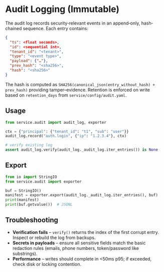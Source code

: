 # Audit Logging (Immutable)

The audit log records security‐relevant events in an append‐only, hash‐chained
sequence.  Each entry contains:

```json
{
  "ts": <float seconds>,
  "id": <sequential int>,
  "tenant_id": "<tenant>",
  "type": "<event type>",
  "payload": {"…"},
  "prev_hash": "<sha256>",
  "hash": "<sha256>"
}
```

The hash is computed as `SHA256(canonical_json(entry_without_hash) + prev_hash)`
providing tamper–evidence.  Retention is enforced on write based on
`retention_days` from `service/config/audit.yaml`.

## Usage

```python
from service.audit import audit_log, exporter

ctx = {"principal": {"tenant_id": "t1", "sub": "user"}}
audit_log.record("auth.login", {"ip": "1.2.3.4"}, ctx)

# verify existing log
assert audit_log.verify(audit_log._audit_log.iter_entries()) is None
```

## Export

```python
from io import StringIO
from service.audit import exporter

buf = StringIO()
manifest = exporter.export(audit_log._audit_log.iter_entries(), buf)
print(manifest)
print(buf.getvalue())  # JSONL
```

## Troubleshooting

* **Verification fails** – `verify()` returns the index of the first corrupt
  entry.  Inspect or rebuild the log from backups.
* **Secrets in payloads** – ensure all sensitive fields match the basic
  redaction rules (emails, phone numbers, token/password like substrings).
* **Performance** – writes should complete in <50ms p95; if exceeded, check
  disk or locking contention.
